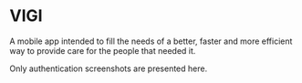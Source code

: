 # VIGI


A mobile app intended to fill the needs of a better, faster and more efficient way to provide care for the people that needed it.

Only authentication screenshots are presented here.
